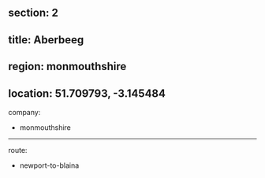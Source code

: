 section: 2
----
title: Aberbeeg
----
region: monmouthshire
----
location: 51.709793, -3.145484
----
company:
- monmouthshire
----
route:
- newport-to-blaina
